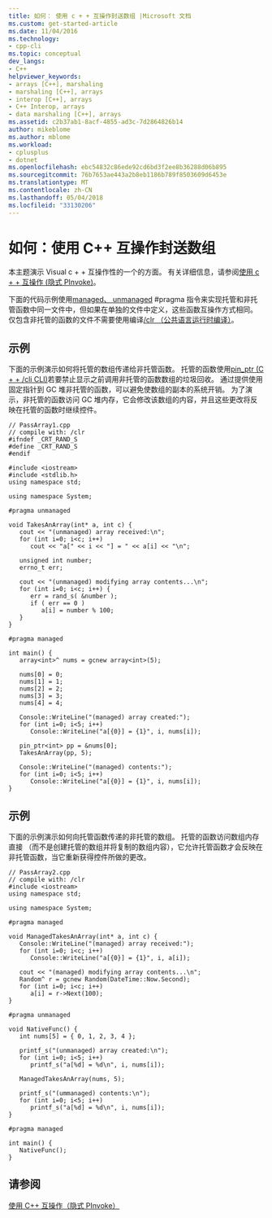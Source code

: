 ```yaml
---
title: 如何： 使用 c + + 互操作封送数组 |Microsoft 文档
ms.custom: get-started-article
ms.date: 11/04/2016
ms.technology:
- cpp-cli
ms.topic: conceptual
dev_langs:
- C++
helpviewer_keywords:
- arrays [C++], marshaling
- marshaling [C++], arrays
- interop [C++], arrays
- C++ Interop, arrays
- data marshaling [C++], arrays
ms.assetid: c2b37ab1-8acf-4855-ad3c-7d2864826b14
author: mikeblome
ms.author: mblome
ms.workload:
- cplusplus
- dotnet
ms.openlocfilehash: ebc54832c86ede92cd6bd3f2ee8b36288d06b895
ms.sourcegitcommit: 76b7653ae443a2b8eb1186b789f8503609d6453e
ms.translationtype: MT
ms.contentlocale: zh-CN
ms.lasthandoff: 05/04/2018
ms.locfileid: "33130206"
---
```

# <a name="how-to-marshal-arrays-using-c-interop"></a>如何：使用 C++ 互操作封送数组
本主题演示 Visual c + + 互操作性的一个的方面。 有关详细信息，请参阅[使用 c + + 互操作 (隐式 PInvoke)](../dotnet/using-cpp-interop-implicit-pinvoke.md)。  
  
 下面的代码示例使用[managed、 unmanaged](../preprocessor/managed-unmanaged.md) #pragma 指令来实现托管和非托管函数中同一文件中，但如果在单独的文件中定义，这些函数互操作方式相同。 仅包含非托管的函数的文件不需要使用编译[/clr （公共语言运行时编译）](../build/reference/clr-common-language-runtime-compilation.md)。  
  
## <a name="example"></a>示例  
 下面的示例演示如何将托管的数组传递给非托管函数。 托管的函数使用[pin_ptr (C + + /cli CLI)](../windows/pin-ptr-cpp-cli.md)若要禁止显示之前调用非托管的函数数组的垃圾回收。 通过提供使用固定指针到 GC 堆非托管的函数，可以避免使数组的副本的系统开销。 为了演示，非托管的函数访问 GC 堆内存，它会修改该数组的内容，并且这些更改将反映在托管的函数时继续控件。  
  
```  
// PassArray1.cpp  
// compile with: /clr  
#ifndef _CRT_RAND_S  
#define _CRT_RAND_S  
#endif  
  
#include <iostream>  
#include <stdlib.h>  
using namespace std;  
  
using namespace System;  
  
#pragma unmanaged  
  
void TakesAnArray(int* a, int c) {  
   cout << "(unmanaged) array received:\n";  
   for (int i=0; i<c; i++)  
      cout << "a[" << i << "] = " << a[i] << "\n";  
  
   unsigned int number;  
   errno_t err;  
  
   cout << "(unmanaged) modifying array contents...\n";  
   for (int i=0; i<c; i++) {  
      err = rand_s( &number );  
      if ( err == 0 )  
         a[i] = number % 100;  
   }  
}  
  
#pragma managed  
  
int main() {  
   array<int>^ nums = gcnew array<int>(5);  
  
   nums[0] = 0;  
   nums[1] = 1;  
   nums[2] = 2;  
   nums[3] = 3;  
   nums[4] = 4;  
  
   Console::WriteLine("(managed) array created:");  
   for (int i=0; i<5; i++)  
      Console::WriteLine("a[{0}] = {1}", i, nums[i]);  
  
   pin_ptr<int> pp = &nums[0];  
   TakesAnArray(pp, 5);  
  
   Console::WriteLine("(managed) contents:");  
   for (int i=0; i<5; i++)  
      Console::WriteLine("a[{0}] = {1}", i, nums[i]);  
}  
```  
  
## <a name="example"></a>示例  
 下面的示例演示如何向托管函数传递的非托管的数组。 托管的函数访问数组内存直接 （而不是创建托管的数组并将复制的数组内容），它允许托管函数才会反映在非托管函数，当它重新获得控件所做的更改。  
  
```  
// PassArray2.cpp  
// compile with: /clr   
#include <iostream>  
using namespace std;  
  
using namespace System;  
  
#pragma managed  
  
void ManagedTakesAnArray(int* a, int c) {  
   Console::WriteLine("(managed) array received:");  
   for (int i=0; i<c; i++)  
      Console::WriteLine("a[{0}] = {1}", i, a[i]);  
  
   cout << "(managed) modifying array contents...\n";  
   Random^ r = gcnew Random(DateTime::Now.Second);  
   for (int i=0; i<c; i++)  
      a[i] = r->Next(100);  
}  
  
#pragma unmanaged  
  
void NativeFunc() {  
   int nums[5] = { 0, 1, 2, 3, 4 };  
  
   printf_s("(unmanaged) array created:\n");  
   for (int i=0; i<5; i++)  
      printf_s("a[%d] = %d\n", i, nums[i]);  
  
   ManagedTakesAnArray(nums, 5);  
  
   printf_s("(ummanaged) contents:\n");  
   for (int i=0; i<5; i++)  
      printf_s("a[%d] = %d\n", i, nums[i]);  
}  
  
#pragma managed  
  
int main() {  
   NativeFunc();  
}  
```  
  
## <a name="see-also"></a>请参阅  
 [使用 C++ 互操作（隐式 PInvoke）](../dotnet/using-cpp-interop-implicit-pinvoke.md)